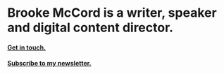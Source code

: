 Brooke McCord is a writer, speaker and digital content director.
================================================================

#### [Get in touch.](mailto:brooke@brookemccord.com)

#### [Subscribe to my newsletter.](https://0bjectsofdesire.substack.com/)